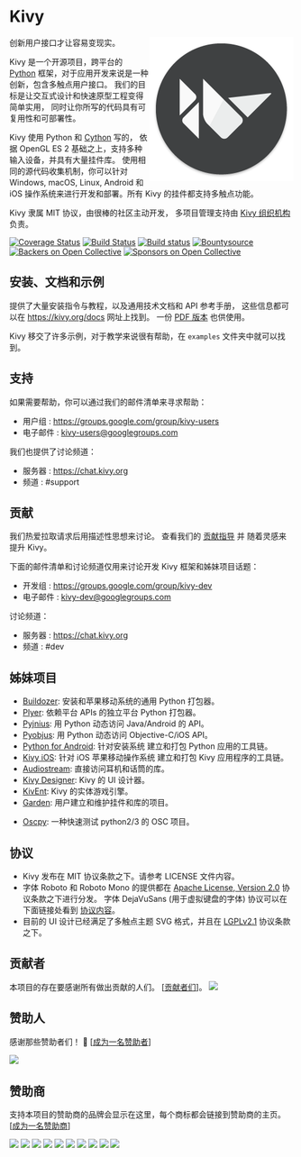 Kivy
====

<img align="right" height="256" src="https://raw.githubusercontent.com/kivy/kivy/master/kivy/data/logo/kivy-icon-256.png"/>

创新用户接口才让容易变现实。

Kivy 是一个开源项目，跨平台的 [Python](https://www.python.org)
框架，对于应用开发来说是一种创新，包含多触点用户接口。
我们的目标是让交互式设计和快速原型工程变得简单实用，
同时让你所写的代码具有可复用性和可部署性。

Kivy 使用 Python 和 [Cython](http://cython.org/) 写的，
依据 OpenGL ES 2 基础之上，支持多种输入设备，并具有大量挂件库。
使用相同的源代码收集机制，你可以针对 Windows, macOS, Linux, Android 和 iOS
操作系统来进行开发和部署。所有 Kivy 的挂件都支持多触点功能。

Kivy 隶属 MIT 协议，由很棒的社区主动开发，
多项目管理支持由 [Kivy 组织机构](https://kivy.org/#organization) 负责。

[![Coverage Status](https://coveralls.io/repos/kivy/kivy/badge.svg?branch=master)](https://coveralls.io/r/kivy/kivy?branch=master)
[![Build Status](https://travis-ci.org/kivy/kivy.svg?branch=master)](https://travis-ci.org/kivy/kivy)
[![Build status](https://ci.appveyor.com/api/projects/status/sqc46n4a3bq2gj1s/branch/master?svg=true)](https://ci.appveyor.com/project/KivyOrg/kivy/branch/master)
[![Bountysource](https://www.bountysource.com/badge/tracker?tracker_id=42681)](https://www.bountysource.com/trackers/42681-kivy?utm_source=42681&utm_medium=shield&utm_campaign=TRACKER_BADGE)
[![Backers on Open Collective](https://opencollective.com/kivy/backers/badge.svg)](#backers) 
[![Sponsors on Open Collective](https://opencollective.com/kivy/sponsors/badge.svg)](#sponsors) 

安装、文档和示例
----------------------------------------

提供了大量安装指令与教程，以及通用技术文档和 API 参考手册，
这些信息都可以在 https://kivy.org/docs 网址上找到。
一份 [PDF 版本](https://media.readthedocs.org/pdf/kivy/latest/kivy.pdf) 也供使用。

Kivy 移交了许多示例，对于教学来说很有帮助，在 `examples` 文件夹中就可以找到。

支持
-------

如果需要帮助，你可以通过我们的邮件清单来寻求帮助：

* 用户组 : https://groups.google.com/group/kivy-users
* 电子邮件      : kivy-users@googlegroups.com

我们也提供了讨论频道：

* 服务器     : https://chat.kivy.org
* 频道    : #support

贡献
------------

我们热爱拉取请求后用描述性思想来讨论。
查看我们的
[贡献指导](https://kivy.org/docs/contribute.html) 并
随着灵感来提升 Kivy。

下面的邮件清单和讨论频道仅用来讨论开发 Kivy 框架和姊妹项目话题：

* 开发组 : https://groups.google.com/group/kivy-dev
* 电子邮件     : kivy-dev@googlegroups.com

讨论频道：

* 服务器     : https://chat.kivy.org
* 频道    : #dev

姊妹项目
---------------

- [Buildozer](https://github.com/kivy/buildozer): 安装和苹果移动系统的通用 Python 打包器。
- [Plyer](https://github.com/kivy/plyer): 依赖平台 APIs 的独立平台 Python 打包器。
- [Pyjnius](https://github.com/kivy/pyjnius): 用 Python 动态访问 Java/Android 的 API。
- [Pyobjus](https://github.com/kivy/pyobjus): 用 Python 动态访问 Objective-C/iOS API。
- [Python for Android](https://github.com/kivy/python-for-android): 针对安装系统
  建立和打包 Python 应用的工具链。
- [Kivy iOS](https://github.com/kivy/kivy-ios): 针对 iOS 苹果移动操作系统
  建立和打包 Kivy 应用程序的工具链。
- [Audiostream](https://github.com/kivy/audiostream): 直接访问耳机和话筒的库。
- [Kivy Designer](https://github.com/kivy/kivy-designer): Kivy 的 UI 设计器。
- [KivEnt](https://github.com/kivy/kivent): Kivy 的实体游戏引擎。
- [Garden](https://github.com/kivy-garden): 用户建立和维护挂件和库的项目。
* [Oscpy](https://github.com/kivy/oscpy/): 一种快速测试 python2/3 的 OSC 项目。

协议
--------

- Kivy 发布在 MIT 协议条款之下。请参考 LICENSE 文件内容。
- 字体 Roboto 和 Roboto Mono 的提供都在
  [Apache License, Version 2.0](https://www.apache.org/licenses/LICENSE-2.0)
  协议条款之下进行分发。
  字体 DejaVuSans (用于虚拟键盘的字体) 协议可以在下面链接处看到
  [协议内容](https://github.com/dejavu-fonts/dejavu-fonts/blob/master/LICENSE)。
- 目前的 UI 设计已经满足了多触点主题 SVG 格式，并且在
  [LGPLv2.1](https://www.gnu.org/licenses/old-licenses/lgpl-2.1)
  协议条款之下。

## 贡献者

本项目的存在要感谢所有做出贡献的人们。 [[贡献者们](.github/CONTRIBUTING.md)]。
<a href="https://github.com/kivy/kivy/graphs/contributors"><img src="https://opencollective.com/kivy/contributors.svg?width=890&button=false" /></a>


## 赞助人

感谢那些赞助者们！ 🙏 [[成为一名赞助者](https://opencollective.com/kivy#backer)]

<a href="https://opencollective.com/kivy#backers" target="_blank"><img src="https://opencollective.com/kivy/backers.svg?width=890"></a>


## 赞助商

支持本项目的赞助商的品牌会显示在这里，每个商标都会链接到赞助商的主页。 [[成为一名赞助商](https://opencollective.com/kivy#sponsor)]

<a href="https://opencollective.com/kivy/sponsor/0/website" target="_blank"><img src="https://opencollective.com/kivy/sponsor/0/avatar.svg"></a>
<a href="https://opencollective.com/kivy/sponsor/1/website" target="_blank"><img src="https://opencollective.com/kivy/sponsor/1/avatar.svg"></a>
<a href="https://opencollective.com/kivy/sponsor/2/website" target="_blank"><img src="https://opencollective.com/kivy/sponsor/2/avatar.svg"></a>
<a href="https://opencollective.com/kivy/sponsor/3/website" target="_blank"><img src="https://opencollective.com/kivy/sponsor/3/avatar.svg"></a>
<a href="https://opencollective.com/kivy/sponsor/4/website" target="_blank"><img src="https://opencollective.com/kivy/sponsor/4/avatar.svg"></a>
<a href="https://opencollective.com/kivy/sponsor/5/website" target="_blank"><img src="https://opencollective.com/kivy/sponsor/5/avatar.svg"></a>
<a href="https://opencollective.com/kivy/sponsor/6/website" target="_blank"><img src="https://opencollective.com/kivy/sponsor/6/avatar.svg"></a>
<a href="https://opencollective.com/kivy/sponsor/7/website" target="_blank"><img src="https://opencollective.com/kivy/sponsor/7/avatar.svg"></a>
<a href="https://opencollective.com/kivy/sponsor/8/website" target="_blank"><img src="https://opencollective.com/kivy/sponsor/8/avatar.svg"></a>
<a href="https://opencollective.com/kivy/sponsor/9/website" target="_blank"><img src="https://opencollective.com/kivy/sponsor/9/avatar.svg"></a>


